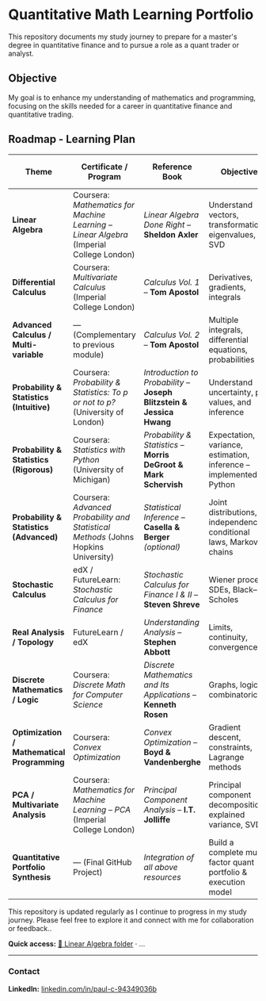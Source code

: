 # Quantitative Math Learning Portfolio
This repository documents my study journey to prepare for a  master's degree in quantitative finance and to pursue a role as a quant trader or analyst.

## Objective
My goal is to enhance my understanding of mathematics and programming, focusing on the skills needed for a career in quantitative finance and quantitative trading.

## Roadmap - Learning Plan

| Theme | Certificate / Program | Reference Book | Objective | Link to Trading / Machine Learning | Associated Python Project |
|--------|------------------------|----------------|------------|------------------------------------|---------------------------|
| **Linear Algebra** | Coursera: *Mathematics for Machine Learning – Linear Algebra* (Imperial College London) | *Linear Algebra Done Right* – **Sheldon Axler** | Understand vectors, transformations, eigenvalues, SVD | PCA, covariance, regression | `pca_covariance.ipynb` → Risk factor analysis through PCA |
| **Differential Calculus** | Coursera: *Multivariate Calculus* (Imperial College London) | *Calculus Vol. 1* – **Tom Apostol** | Derivatives, gradients, integrals | Greeks, loss surfaces, backpropagation | `gradient_descent_visualizer.ipynb` → Gradient descent visualizer |
| **Advanced Calculus / Multi-variable** | — (Complementary to previous module) | *Calculus Vol. 2* – **Tom Apostol** | Multiple integrals, differential equations, probabilities | Modeling risk fields, dynamic systems | `differential_equations_portfolio.ipynb` → Multi-factor portfolio dynamics |
| **Probability & Statistics (Intuitive)** | Coursera: *Probability & Statistics: To p or not to p?* (University of London) | *Introduction to Probability* – **Joseph Blitzstein & Jessica Hwang** | Understand uncertainty, p-values, and inference | Simulation, statistical intuition, risk modeling | `returns_distribution_analysis.ipynb` → Simulating and analyzing return distributions |
| **Probability & Statistics (Rigorous)** | Coursera: *Statistics with Python* (University of Michigan) | *Probability & Statistics* – **Morris DeGroot & Mark Schervish** | Expectation, variance, estimation, inference – implemented in Python | Risk, Monte Carlo, option pricing | `montecarlo_option_pricing.ipynb` → Monte Carlo option pricing simulation |
| **Probability & Statistics (Advanced)** | Coursera: *Advanced Probability and Statistical Methods* (Johns Hopkins University) | *Statistical Inference* – **Casella & Berger** *(optional)* | Joint distributions, independence, conditional laws, Markov chains | Risk modeling, market dependencies | `markov_trading_states.ipynb` → Markov chains applied to market regimes |
| **Stochastic Calculus** | edX / FutureLearn: *Stochastic Calculus for Finance* | *Stochastic Calculus for Finance I & II* – **Steven Shreve** | Wiener process, SDEs, Black–Scholes | Option pricing, volatility models | `black_scholes_simulation.ipynb` → Simulate Brownian motion and pricing models |
| **Real Analysis / Topology** | FutureLearn / edX | *Understanding Analysis* – **Stephen Abbott** | Limits, continuity, convergence | Time-series theory, algorithmic convergence | `time_series_convergence.ipynb` → Visualization of convergence in moving averages |
| **Discrete Mathematics / Logic** | Coursera: *Discrete Math for Computer Science* | *Discrete Mathematics and Its Applications* – **Kenneth Rosen** | Graphs, logic, combinatorics | Correlation networks, data structures | `graph_network_market.ipynb` → Asset correlation network |
| **Optimization / Mathematical Programming** | Coursera: *Convex Optimization* | *Convex Optimization* – **Boyd & Vandenberghe** | Gradient descent, constraints, Lagrange methods | Portfolio allocation, model calibration | `markowitz_optimization.ipynb` → Optimal portfolio via quadratic optimization |
| **PCA / Multivariate Analysis** | Coursera: *Mathematics for Machine Learning – PCA* (Imperial College London) | *Principal Component Analysis* – **I.T. Jolliffe** | Principal component decomposition, explained variance, SVD | Risk factors, dimensionality reduction | `pca_market_risk.ipynb` → PCA applied to market returns |
| **Quantitative Portfolio Synthesis** | — (Final GitHub Project) | *Integration of all above resources* | Build a complete multi-factor quant portfolio & execution model | Risk decomposition, optimization, strategy automation | `quant_portfolio_dashboard.ipynb` → Dashboard integrating PCA, Markowitz, Monte Carlo,|

This repository is updated regularly as I continue to progress in my study journey. Please feel free to explore it and connect with me for collaboration or feedback..

**Quick access:** [📂 Linear Algebra folder](./linear-algebra--imperial-college-london/) · …

---

### Contact
**LinkedIn:** [linkedin.com/in/paul-c-94349036b](https://www.linkedin.com/in/paul-c-94349036b/)  
